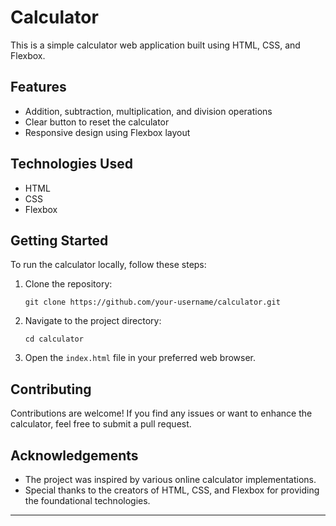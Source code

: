 # Calculator

This is a simple calculator web application built using HTML, CSS, and Flexbox. 
## Features

- Addition, subtraction, multiplication, and division operations
- Clear button to reset the calculator
- Responsive design using Flexbox layout

## Technologies Used

- HTML
- CSS
- Flexbox

## Getting Started

To run the calculator locally, follow these steps:

1. Clone the repository:

   ```shell
   git clone https://github.com/your-username/calculator.git
   ```

2. Navigate to the project directory:

   ```shell
   cd calculator
   ```

3. Open the `index.html` file in your preferred web browser.


## Contributing

Contributions are welcome! If you find any issues or want to enhance the calculator, feel free to submit a pull request.



## Acknowledgements

- The project was inspired by various online calculator implementations.
- Special thanks to the creators of HTML, CSS, and Flexbox for providing the foundational technologies.

---

